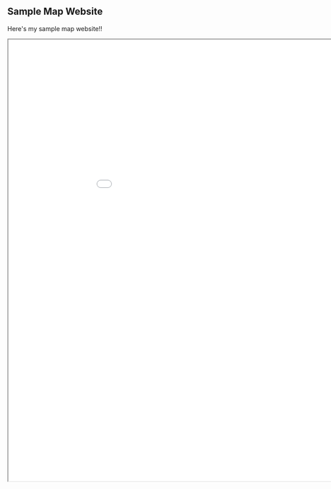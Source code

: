 ## Sample Map Website

Here's my sample map website!!

<iframe src="Interactive_measureC_projects_Tier_v2.html" height="1000" width="1000"></iframe>
